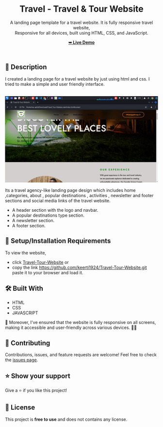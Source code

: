 <div align="center">

  <h1 align="center">Travel - Travel & Tour Website</h1>

  A landing page template for a travel website. It is fully responsive travel website, <br />Responsive for all devices, built using HTML, CSS, and JavaScript.

  <a href="https://keerti1924.github.io/Travel-Tour-Website/"><strong>➥ Live Demo</strong></a>

</div>

<br />

## 📃 Description


I created a landing page for a travel website by just using html and css. I tried to make a simple and user friendly interface.
<br>
<br>

![Tourest Desktop Demo](preview.png "Desktop Demo")
<br>

Its a travel agency-like landing page design which includes home ,categories, about , popular destinations , activities , newsletter and footer sections and social media links of the travel website.

* A header section with the logo and navbar.
* A popular destinations type section.
* A newsletter section.
* A footer section.

## 🚀 Setup/Installation Requirements

To view the website, 
* click [Travel-Tour-Website](https://github.com/keerti1924/Travel-Tour-Website.git)
or 
* copy the link https://github.com/keerti1924/Travel-Tour-Website.git paste it to your browser and load it.  

## 🛠 Built With

* HTML
* CSS
* JAVASCRIPT

📱 Moreover, I've ensured that the website is fully responsive on all screens, making it accessible and user-friendly across various devices. 📱💡


## 🤝 Contributing 

Contributions, issues, and feature requests are welcome! Feel free to check the [issues page](/issues).

## ⭐️ Show your support 

Give a ⭐️ if you like this project!


## 📝 License

This project is **free to use** and does not contains any license.